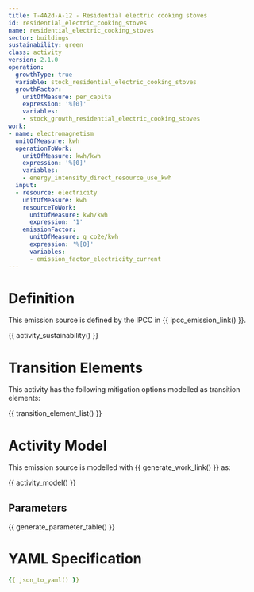 ```yaml
---
title: T-4A2d-A-12 - Residential electric cooking stoves
id: residential_electric_cooking_stoves
name: residential_electric_cooking_stoves
sector: buildings
sustainability: green
class: activity
version: 2.1.0
operation:
  growthType: true
  variable: stock_residential_electric_cooking_stoves
  growthFactor:
    unitOfMeasure: per_capita
    expression: '%[0]'
    variables:
    - stock_growth_residential_electric_cooking_stoves
work:
- name: electromagnetism
  unitOfMeasure: kwh
  operationToWork:
    unitOfMeasure: kwh/kwh
    expression: '%[0]'
    variables:
    - energy_intensity_direct_resource_use_kwh
  input:
  - resource: electricity
    unitOfMeasure: kwh
    resourceToWork:
      unitOfMeasure: kwh/kwh
      expression: '1'
    emissionFactor:
      unitOfMeasure: g_co2e/kwh
      expression: '%[0]'
      variables:
      - emission_factor_electricity_current
---
```

# Definition
This emission source is defined by the IPCC in {{ ipcc_emission_link() }}.


{{ activity_sustainability() }}

# Transition Elements

This activity has the following mitigation options modelled as transition elements:

{{ transition_element_list() }}

# Activity Model
This emission source is modelled with {{ generate_work_link() }} as:

{{ activity_model() }}

## Parameters

{{ generate_parameter_table() }}

# YAML Specification

```yaml
{{ json_to_yaml() }}
```
